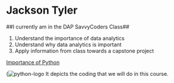 # Jackson Tyler
##I currently am in the DAP SavvyCoders Class##
1. Understand the importance of data analytics
2. Understand why data analytics is important
3. Apply information from class towards a capstone project

[Importance of Python](https://www.discoverdatascience.org/articles/what-is-python-used-for-why-is-it-important-to-learn/)

(![python-logo](https://github.com/user-attachments/assets/8c09da0b-d18c-4e9c-9ff7-e825bbcfab81)
It depicts the coding that we will do in this course.
